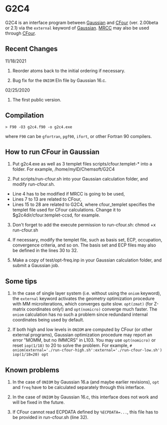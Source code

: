 # G2C4
G2C4 is an interface program between [Gaussian](http://www.gaussian.com/) and [CFour](http://www.cfour.de/) (ver. 2.00beta or 2.1) via the `external` keyword of [Gaussian](http://www.gaussian.com/). [MRCC](http://www.mrcc.hu/) may also be used through [CFour](http://www.cfour.de/).

## Recent Changes

11/18/2021

1. Reorder atoms back to the initial ordering if necessary.

2. Bug fix for the `ONIOM` EIn file by Gaussian 16.c.

02/25/2020

1. The first public version.

## Compilation

    > F90 -O3 g2c4.f90 -o g2c4.exe

where `F90` can be `gfortran`, `pgf90`, `ifort`, or other Fortran 90 compilers.

## How to run CFour in Gaussian

1. Put g2c4.exe as well as 3 templet files scripts/cfour.templet-* into a folder. For example, /home/myID/Chemsoft/G2C4

2. Put scripts/run-cfour.sh into your Gaussian calculation folder, and modify run-cfour.sh.
* Line 4 has to be modified if MRCC is going to be used,
* Lines 7 to 13 are related to CFour,
* Lines 15 to 28 are related to G2C4, where cfour_templet specifies the templet file used for CFour calculations. Change it to $g2c4dir/cfour.templet-ccsd, for example.

3. Don't forget to add the execute permission to run-cfour.sh: chmod +x run-cfour.sh

4. If necessary, modify the templet file, such as basis set, ECP, occupation, convergence criteria, and so on. The basis set and ECP files may also be defined in the lines 30 to 32.

5. Make a copy of test/opt-freq.inp in your Gaussian calculation folder, and submit a Gaussian job.

## Some tips

1. In the case of single layer system (i.e. without using the `oniom` keyword), the `external` keyword activates the geometry optimization procedure with MM microiterations, which converges quite slow. `opt(zmat)` (for Z-matrix coordinates only!) and `opt(nomicro)` converge much faster. The `oniom` calculation has no such a problem since redundand internal coordinates being used by default.

2. If both high and low levels in `ONIOM` are computed by CFour (or other external programs), Gaussian optimization procedure may report an error "MOMM, but no IMMCRS" in L103. You may use `opt(nomicro)` or reset `iop(1/18)` to 20 to solve the problem. For example, `# oniom(external='./run-cfour-high.sh':external='./run-cfour-low.sh') iop(1/18=20) opt`

## Known problems

1. In the case of `ONIOM` by Gaussian 16.a (and maybe earlier revisions), `opt` and `freq` have to be calculated separately through this interface.

2. In the case of `ONIOM` by Gaussian 16.c, this interface does not work and will be fixed in the future.

3. If CFour cannot read ECPDATA defined by `%ECPDATA=...`, this file has to be provided in run-cfour.sh (line 32).

